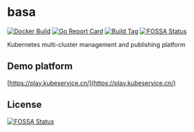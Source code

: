 # basa

[![Docker Build](https://github.com/kubeservice-stack/basa/actions/workflows/docker-image.yml/badge.svg)](https://github.com/kubeservice-stack/basa/actions/workflows/docker-image.yml)
[![Go Report Card](https://goreportcard.com/badge/github.com/kubeservice-stack/basa)](https://goreportcard.com/report/github.com/kubeservice-stack/basa)
[![Build Tag](https://img.shields.io/github/tag/kubeservice-stack/basa.svg)](https://github.com/kubeservice-stack/basa/releases)
[![FOSSA Status](https://app.fossa.com/api/projects/git%2Bgithub.com%2Fkubeservice-stack%2Fbasa.svg?type=shield)](https://app.fossa.com/projects/git%2Bgithub.com%2Fkubeservice-stack%2Fbasa?ref=badge_shield)

Kubernetes multi-cluster management and publishing platform

## Demo platform
[https://play.kubeservice.cn/](https://play.kubeservice.cn/)

## License
[![FOSSA Status](https://app.fossa.com/api/projects/git%2Bgithub.com%2Fkubeservice-stack%2Fbasa.svg?type=large)](https://app.fossa.com/projects/git%2Bgithub.com%2Fkubeservice-stack%2Fbasa?ref=badge_large)
